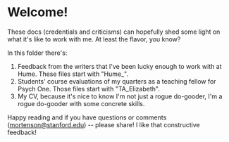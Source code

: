 # Welcome! 

These docs (credentials and criticisms) can hopefully shed some light on what it's like to work with me. At least the flavor, you know?

In this folder there's:
1. Feedback from the writers that I've been lucky enough to work with at Hume. These files start with "Hume_".
2. Students' course evaluations of my quarters as a teaching fellow for Psych One. Those files start with "TA_Elizabeth".
3. My CV, because it's nice to know I'm not just a rogue do-gooder, I'm a rogue do-gooder with some concrete skills.

Happy reading and if you have questions or comments (mortenson@stanford.edu) -- please share! I like that constructive feedback!
